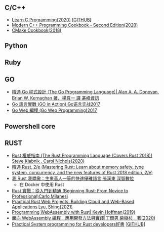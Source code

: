 #


## C/C++
- [Learn C Programming(2020)](https://www.packtpub.com/product/learn-c-programming/9781789349917)  [[GITHUB]](https://github.com/packtpublishing/learn-c-programming)
- [Modern C++ Programming Cookbook - Second Edition(2020)](https://www.packtpub.com/product/modern-c-programming-cookbook-second-edition/9781800208988)
- [CMake Cookbook(2018)](https://www.packtpub.com/product/cmake-cookbook/9781788470711)

## Python
## Ruby

## GO
- [精通 Go 程式設計 (The Go Programming Language)| Alan A. A. Donovan, Brian W. Kernaghan 著、楊尊一 譯 碁峰資訊](https://www.tenlong.com.tw/products/9789864761333)
- [Go 語言實戰 (GO in Action) Go语言实战2017]()
- [Go Web 編程 (Go Web Programming)2017](https://www.tenlong.com.tw/products/9787115322470)
## Powershell core

## RUST
- [Rust 權威指南 (The Rust Programming Language (Covers Rust 2018)) Steve Klabnik , Carol Nichols(2020) ](https://www.tenlong.com.tw/products/9787121387067)
- [精通 Rust, 2/e (Mastering Rust: Learn about memory safety, type system, concurrency, and the new features of Rust 2018 edition, 2/e)](https://www.tenlong.com.tw/products/9787115552549)
- [我 Rust 我驕傲：生來高人一等的快速優雅語言 張漢東 深智數位](https://www.tenlong.com.tw/products/9789869772617)
  - 在 Docker 中使用 Rust 
- [Rust 實戰：從入門到精通 (Beginning Rust: From Novice to Professional)Carlo Milanesi](https://www.tenlong.com.tw/products/9787111683674) 
- [Practical Rust Web Projects: Building Cloud and Web-Based Applications Lyu, Shing(2021)](https://www.tenlong.com.tw/products/9781484265888)
- [Programming WebAssembly with Rust| Kevin Hoffman(2019)](https://www.tenlong.com.tw/products/9781680506365)
- [面向 WebAssembly 編程：應用開發方法與實踐|丁爾男 柴樹杉　著(2020)](https://www.tenlong.com.tw/products/9787111669241)
- [Practical System programming for Rust developers好書](https://www.packtpub.com/product/practical-system-programming-for-rust-developers/9781800560963)  [[GITHUB]](https://github.com/PacktPublishing/Practical-System-Programming-for-Rust-Developers)
